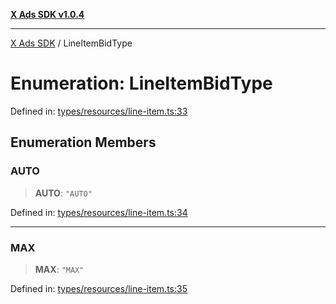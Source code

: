 [**X Ads SDK v1.0.4**](../README.md)

***

[X Ads SDK](../globals.md) / LineItemBidType

# Enumeration: LineItemBidType

Defined in: [types/resources/line-item.ts:33](https://github.com/kage1020/x-ads-sdk/blob/main/src/types/resources/line-item.ts#L33)

## Enumeration Members

### AUTO

> **AUTO**: `"AUTO"`

Defined in: [types/resources/line-item.ts:34](https://github.com/kage1020/x-ads-sdk/blob/main/src/types/resources/line-item.ts#L34)

***

### MAX

> **MAX**: `"MAX"`

Defined in: [types/resources/line-item.ts:35](https://github.com/kage1020/x-ads-sdk/blob/main/src/types/resources/line-item.ts#L35)
